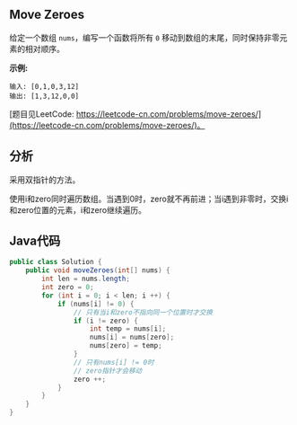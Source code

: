## Move Zeroes

给定一个数组 `nums`，编写一个函数将所有 `0` 移动到数组的末尾，同时保持非零元素的相对顺序。

**示例:**

```
输入: [0,1,0,3,12]
输出: [1,3,12,0,0]
```

[题目见LeetCode: https://leetcode-cn.com/problems/move-zeroes/](https://leetcode-cn.com/problems/move-zeroes/)。

## 分析

采用双指针的方法。

使用i和zero同时遍历数组。当遇到0时，zero就不再前进；当i遇到非零时，交换i和zero位置的元素，i和zero继续遍历。

## Java代码

```java
public class Solution {
    public void moveZeroes(int[] nums) {
        int len = nums.length;
        int zero = 0;
        for (int i = 0; i < len; i ++) {
            if (nums[i] != 0) {
                // 只有当i和zero不指向同一个位置时才交换
                if (i != zero) {
                    int temp = nums[i];
                    nums[i] = nums[zero];
                    nums[zero] = temp;
                }
                // 只有nums[i] != 0时
                // zero指针才会移动
                zero ++;
            }
        }
    }
}
```


